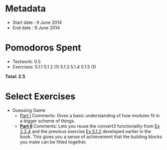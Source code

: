Metadata
========

- Start date : 9 June 2014
- End date : 9 June 2014

Pomodoros Spent
==============

- Textwork: 0.5
- Exercises:
5.1.1 5.1.2 (1)
5.1.3 5.1.4 5.1.5 (1)

**Total: 2.5**

Select Exercises
================
- Guessing Game
  - [Part I](http://htdp.org/2003-09-26/Book/curriculum-Z-H-8.html#node_thm_5.1.2)
  Comments: Gives a basic understanding of how modules fit in a bigger
scheme of things.
  - **[Part II](http://htdp.org/2003-09-26/Book/curriculum-Z-H-8.html#node_thm_5.1.3)**
Comments: Lets you reuse the convert3 functionality from [Ex 2.2.4]() and the previous exercise [Ex 5.1.2]() developed earlier in the book. This gives you a sense of achievement that
the building blocks you make can be fitted together.
